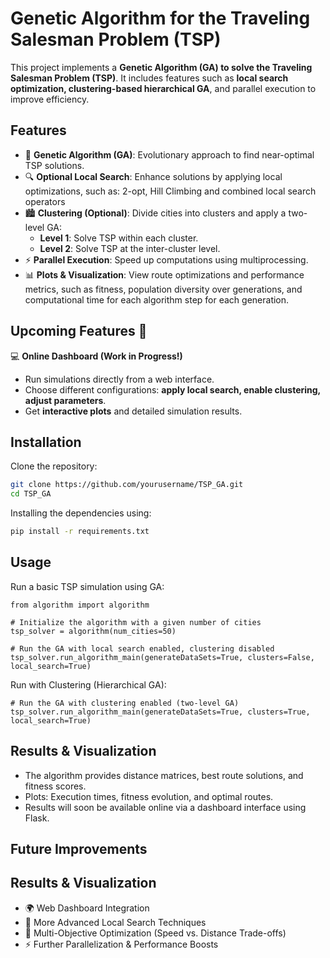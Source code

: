 # Genetic Algorithm for the Traveling Salesman Problem (TSP)

This project implements a **Genetic Algorithm (GA) to solve the Traveling Salesman Problem (TSP)**. It includes features such as **local search optimization, clustering-based hierarchical GA**, and parallel execution to improve efficiency.

## Features

- 🧬 **Genetic Algorithm (GA)**: Evolutionary approach to find near-optimal TSP solutions.
- 🔍 **Optional Local Search**: Enhance solutions by applying local optimizations, such as: 2-opt, Hill Climbing and combined local search operators
- 🏙️ **Clustering (Optional)**: Divide cities into clusters and apply a two-level GA:
  - **Level 1**: Solve TSP within each cluster.
  - **Level 2**: Solve TSP at the inter-cluster level.
- ⚡ **Parallel Execution**: Speed up computations using multiprocessing.
- 📊 **Plots & Visualization**: View route optimizations and performance metrics, such as fitness, population diversity over generations, and computational time for each algorithm step for each generation.

## Upcoming Features 🚀

💻 **Online Dashboard (Work in Progress!)**  
- Run simulations directly from a web interface.  
- Choose different configurations: **apply local search, enable clustering, adjust parameters**.  
- Get **interactive plots** and detailed simulation results.  

## Installation

Clone the repository:

```bash
git clone https://github.com/yourusername/TSP_GA.git
cd TSP_GA
```

Installing the dependencies using:
```bash
pip install -r requirements.txt
```

## Usage
Run a basic TSP simulation using GA:

```
from algorithm import algorithm

# Initialize the algorithm with a given number of cities
tsp_solver = algorithm(num_cities=50)

# Run the GA with local search enabled, clustering disabled
tsp_solver.run_algorithm_main(generateDataSets=True, clusters=False, local_search=True)
```

Run with Clustering (Hierarchical GA):
```
# Run the GA with clustering enabled (two-level GA)
tsp_solver.run_algorithm_main(generateDataSets=True, clusters=True, local_search=True)
```

## Results & Visualization
- The algorithm provides distance matrices, best route solutions, and fitness scores.
- Plots: Execution times, fitness evolution, and optimal routes.
- Results will soon be available online via a dashboard interface using Flask.


## Future Improvements
## Results & Visualization
- 🌍 Web Dashboard Integration
- 🎯 More Advanced Local Search Techniques
- 🚀 Multi-Objective Optimization (Speed vs. Distance Trade-offs)
- ⚡ Further Parallelization & Performance Boosts

